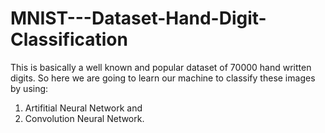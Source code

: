 # MNIST---Dataset-Hand-Digit-Classification

This is basically a well known and popular dataset of 70000 hand written digits.
So here we are going to learn our machine to classify these images by using:

1. Artifitial Neural Network and 
2. Convolution Neural Network.

